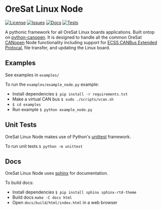 # OreSat Linux Node

[![License](https://img.shields.io/github/license/oresat/oresat-linux-node)](./LICENSE)
[![Issues](https://img.shields.io/github/issues/oresat/oresat-linux-node)](https://github.com/oresat/oresat-linux-node/issues)
[![Docs](https://readthedocs.org/projects/oresat-linux-node/badge/?version=latest)](https://oresat-linux-node.readthedocs.io/en/latest/?badge=latest)
[![Tests](https://github.com/oresat/oresat-linux-node/actions/workflows/tests.yaml/badge.svg)](https://github.com/oresat/oresat-linux-node/actions/workflows/tests.yaml)

A pythonic framework for all OreSat Linux boards applications. Built ontop on
[python-canopen]. It is designed to handle all the common OreSat [CANopen] Node
functionality including support for [ECSS CANBus Extended Protocal], file
transfer, and updating the Linux board.

## Examples

See examples in `examples/`

To run the `examples/example_node.py` example:

- Install dependencies `$ pip install -r requirements.txt`
- Make a virtual CAN bus `$ sudo ./scripts/vcan.sh`
- `$ cd examples`
- Run example `$ python example_node.py`

## Unit Tests

OreSat Linux Node makes use of Python's [unittest] framework.

To run unit tests `$ python -m unittest`

## Docs

OreSat Linux Node uses [sphinx] for documentation.

To build docs:

- Install dependencies `$ pip install sphinx sphinx-rtd-theme`
- Build docs `make -C docs html`
- Open `docs/build/html/index.html` in a web browser

<!-- References -->
[unittest]:https://docs.python.org/3/library/unittest.html#module-unittest
[sphinx]:https://www.sphinx-doc.org/en/master/
[python-canopen]:https://github.com/christiansandberg/canopen
[CANopen]:https://www.can-cia.org/canopen
[ECSS CANBus Extended Protocal]:https://ecss.nl/standard/ecss-e-st-50-15c-space-engineering-canbus-extension-protocol-1-may-2015/
